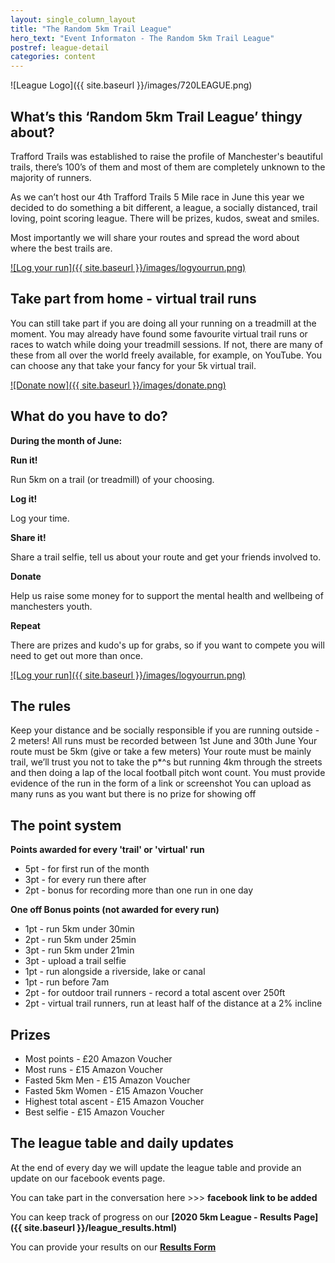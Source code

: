 ```yaml
---
layout: single_column_layout
title: "The Random 5km Trail League"
hero_text: "Event Informaton - The Random 5km Trail League"
postref: league-detail
categories: content
---
```


![League Logo]({{ site.baseurl }}/images/720LEAGUE.png)

## What’s this ‘Random 5km Trail League’ thingy about?

Trafford Trails was established to raise the profile of Manchester's beautiful trails, there’s 100’s of them and most of them are completely unknown to the majority of runners.

As we can’t host our 4th Trafford Trails 5 Mile race in June this year we decided to do something a bit different, a league, a socially distanced, trail loving, point scoring league. There will be prizes, kudos, sweat and smiles.

Most importantly we will share your routes and spread the word about where the best trails are.

[![Log your run]({{ site.baseurl }}/images/logyourrun.png)](https://forms.gle/qj8BkYTRqWScu5hz5)

## Take part from home - virtual trail runs

You can still take part if you are doing all your running on a treadmill at the moment. You may already have found some favourite virtual trail runs or races to watch while doing your treadmill sessions. If not, there are many of these from all over the world freely available, for example, on YouTube. You can choose any that take your fancy for your 5k virtual trail.

[![Donate now]({{ site.baseurl }}/images/donate.png)](https://www.justgiving.com/fundraising/trafford-trails)

## What do you have to do?

**During the month of June:**

**Run it!**

Run 5km on a trail (or treadmill) of your choosing.

**Log it!**

Log your time.

**Share it!**

Share a trail selfie, tell us about your route and get your friends involved to.  

**Donate**

Help us raise some money for to support the mental health and wellbeing of manchesters youth.

**Repeat**

There are prizes and kudo's up for grabs, so if you want to compete you will need to get out more than once.

[![Log your run]({{ site.baseurl }}/images/logyourrun.png)](https://forms.gle/qj8BkYTRqWScu5hz5)

## The rules

Keep your distance and be socially responsible if you are running outside - 2 meters!
All runs must be recorded between 1st June and 30th June
Your route must be 5km (give or take a few meters)
Your route must be mainly trail, we’ll trust you not to take the p*^s but running 4km through the streets and then doing a lap of the local football pitch wont count.
You must provide evidence of the run in the form of a link or screenshot
You can upload as many runs as you want but there is no prize for showing off

## The point system

**Points awarded for every 'trail' or 'virtual' run**

* 5pt - for first run of the month
* 3pt - for every run there after
* 2pt - bonus for recording more than one run in one day

**One off Bonus points (not awarded for every run)**

* 1pt - run 5km under 30min
* 2pt - run 5km under 25min
* 3pt - run 5km under 21min
* 3pt - upload a trail selfie
* 1pt - run alongside a riverside, lake or canal
* 1pt - run before 7am
* 2pt - for outdoor trail runners - record a total ascent over 250ft
* 2pt - virtual trail runners, run at least half of the distance at a 2% incline

## Prizes

* Most points - £20 Amazon Voucher
* Most runs - £15 Amazon Voucher
* Fasted 5km Men - £15 Amazon Voucher
* Fasted 5km Women - £15 Amazon Voucher
* Highest total ascent - £15 Amazon Voucher
* Best selfie - £15 Amazon Voucher

## The league table and daily updates

At the end of every day we will update the league table and provide an update on our facebook events page.

You can take part in the conversation here >>> **facebook link to be added**

You can keep track of progress on our **[2020 5km League - Results Page]({{ site.baseurl }}/league_results.html)**

You can provide your results on our **[Results Form](https://forms.gle/qj8BkYTRqWScu5hz5)**

